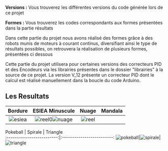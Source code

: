 
**Versions :** Vous trouverez les différentes versions du code générée lors de ce projet

**Formes :** Vous trouverez les codes correspondants aux formes présentées dans la partie résultats

Dans cette partie du projet nous avons réalisé des formes grâce à des robots munis de moteurs à courant continus, diversifiant ainsi le type de résultats possibles, on retrouvera la réalisation de plusieurs formes, présentées ci dessous 

Cette partie du projet utilisera pour certaines versions des correcteurs PID et des Encodeurs via les librairies présentes dans le dossier "librairies" à la source de ce projet. La version V_12 présente un correcteur PID dont le calcul est réalisé manuellement dans la boucle du code Arduino.

## Les Resultats

Bordure         |  ESIEA Minuscule           |  Nuage          |  Mandala   
:-------------------------:|:-------------------------:|:-------------------------:|:-------------------------:
![esiea](https://user-images.githubusercontent.com/30113273/115063816-5b875b80-9eec-11eb-9fc3-02121d5069ef.PNG)|![reel0](https://user-images.githubusercontent.com/30113273/115063562-064b4a00-9eec-11eb-9a3e-65f6cdf1b81f.PNG)![nuage](https://user-images.githubusercontent.com/30113273/115063754-47435e80-9eec-11eb-8258-fa095eb1c958.PNG)|![reel](https://user-images.githubusercontent.com/30113273/115063535-fdf30f00-9eeb-11eb-8133-ca84053e5e43.PNG)



Pokeball         |  Spirale         |  Triangle           
:-------------------------:|:-------------------------:
![pokeball](https://user-images.githubusercontent.com/30113273/115063840-64782d00-9eec-11eb-9bee-b85afff8aa44.PNG)|![spirale](https://user-images.githubusercontent.com/30113273/115063949-8ec9ea80-9eec-11eb-979e-9c469ae899d4.PNG)|![triangle](https://user-images.githubusercontent.com/30113273/115063958-938e9e80-9eec-11eb-825e-9ad4aa39adb6.PNG)


